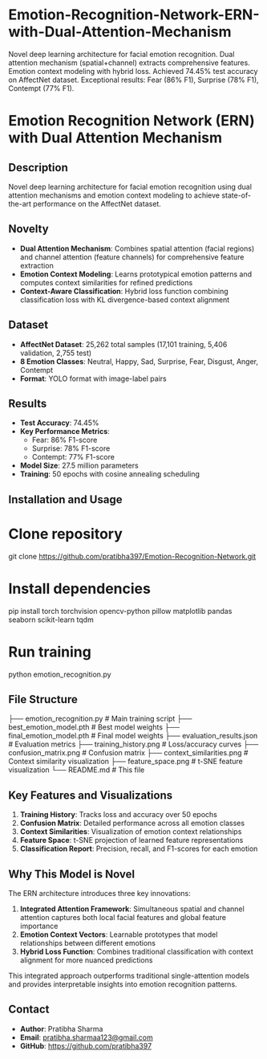 # Emotion-Recognition-Network-ERN-with-Dual-Attention-Mechanism
  Novel deep learning architecture for facial emotion recognition. Dual attention mechanism (spatial+channel) extracts comprehensive features. Emotion context modeling with hybrid loss. Achieved 74.45% test accuracy on AffectNet dataset. Exceptional results: Fear (86% F1), Surprise (78% F1), Contempt (77% F1).

# Emotion Recognition Network (ERN) with Dual Attention Mechanism

## Description
Novel deep learning architecture for facial emotion recognition using dual attention mechanisms and emotion context modeling to achieve state-of-the-art performance on the AffectNet dataset.

## Novelty
- **Dual Attention Mechanism**: Combines spatial attention (facial regions) and channel attention (feature channels) for comprehensive feature extraction
- **Emotion Context Modeling**: Learns prototypical emotion patterns and computes context similarities for refined predictions
- **Context-Aware Classification**: Hybrid loss function combining classification loss with KL divergence-based context alignment

## Dataset
- **AffectNet Dataset**: 25,262 total samples (17,101 training, 5,406 validation, 2,755 test)
- **8 Emotion Classes**: Neutral, Happy, Sad, Surprise, Fear, Disgust, Anger, Contempt
- **Format**: YOLO format with image-label pairs

## Results
- **Test Accuracy**: 74.45%
- **Key Performance Metrics**:
  - Fear: 86% F1-score
  - Surprise: 78% F1-score
  - Contempt: 77% F1-score
- **Model Size**: 27.5 million parameters
- **Training**: 50 epochs with cosine annealing scheduling

## Installation and Usage
# Clone repository
git clone https://github.com/pratibha397/Emotion-Recognition-Network.git

# Install dependencies
pip install torch torchvision opencv-python pillow matplotlib pandas seaborn scikit-learn tqdm

# Run training
python emotion_recognition.py

## File Structure

├── emotion_recognition.py    # Main training script
├── best_emotion_model.pth    # Best model weights
├── final_emotion_model.pth   # Final model weights
├── evaluation_results.json   # Evaluation metrics
├── training_history.png      # Loss/accuracy curves
├── confusion_matrix.png      # Confusion matrix
├── context_similarities.png  # Context similarity visualization
├── feature_space.png         # t-SNE feature visualization
└── README.md                 # This file


## Key Features and Visualizations
1. **Training History**: Tracks loss and accuracy over 50 epochs
2. **Confusion Matrix**: Detailed performance across all emotion classes
3. **Context Similarities**: Visualization of emotion context relationships
4. **Feature Space**: t-SNE projection of learned feature representations
5. **Classification Report**: Precision, recall, and F1-scores for each emotion

## Why This Model is Novel
The ERN architecture introduces three key innovations:
1. **Integrated Attention Framework**: Simultaneous spatial and channel attention captures both local facial features and global feature importance
2. **Emotion Context Vectors**: Learnable prototypes that model relationships between different emotions
3. **Hybrid Loss Function**: Combines traditional classification with context alignment for more nuanced predictions

This integrated approach outperforms traditional single-attention models and provides interpretable insights into emotion recognition patterns.

## Contact
- **Author**: Pratibha Sharma
- **Email**: pratibha.sharmaa123@gmail.com
- **GitHub**: https://github.com/pratibha397

